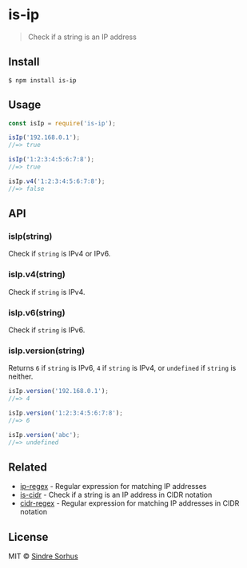 # is-ip

> Check if a string is an IP address


## Install

```
$ npm install is-ip
```


## Usage

```js
const isIp = require('is-ip');

isIp('192.168.0.1');
//=> true

isIp('1:2:3:4:5:6:7:8');
//=> true

isIp.v4('1:2:3:4:5:6:7:8');
//=> false
```


## API

### isIp(string)

Check if `string` is IPv4 or IPv6.

### isIp.v4(string)

Check if `string` is IPv4.

### isIp.v6(string)

Check if `string` is IPv6.

### isIp.version(string)

Returns `6` if `string` is IPv6, `4` if `string` is IPv4, or `undefined` if `string` is neither.

```js
isIp.version('192.168.0.1');
//=> 4

isIp.version('1:2:3:4:5:6:7:8');
//=> 6

isIp.version('abc');
//=> undefined
```


## Related

- [ip-regex](https://github.com/sindresorhus/ip-regex) - Regular expression for matching IP addresses
- [is-cidr](https://github.com/silverwind/is-cidr) - Check if a string is an IP address in CIDR notation
- [cidr-regex](https://github.com/silverwind/cidr-regex) - Regular expression for matching IP addresses in CIDR notation


## License

MIT © [Sindre Sorhus](https://sindresorhus.com)
